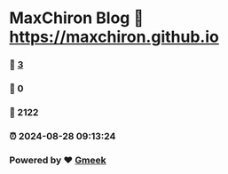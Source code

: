 # MaxChiron Blog :link: https://maxchiron.github.io 
### :page_facing_up: [3](https://maxchiron.github.io/tag.html) 
### :speech_balloon: 0 
### :hibiscus: 2122 
### :alarm_clock: 2024-08-28 09:13:24 
### Powered by :heart: [Gmeek](https://github.com/Meekdai/Gmeek)
